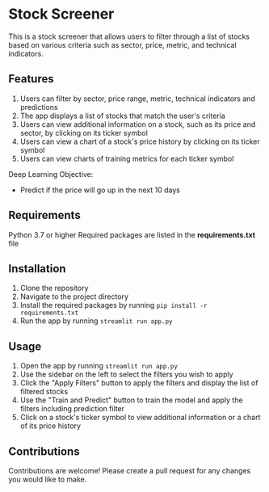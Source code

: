 # Stock Screener
This is a stock screener that allows users to filter through a list of stocks based on various criteria such as sector, price, metric, and technical indicators.

## Features
1. Users can filter by sector, price range, metric, technical indicators and predictions
2. The app displays a list of stocks that match the user's criteria
3. Users can view additional information on a stock, such as its price and sector, by clicking on its ticker symbol
4. Users can view a chart of a stock's price history by clicking on its ticker symbol
5. Users can view charts of training metrics for each ticker symbol

Deep Learning Objective:
- Predict if the price will go up in the next 10 days

## Requirements
Python 3.7 or higher
Required packages are listed in the **requirements.txt** file

## Installation
1. Clone the repository
2. Navigate to the project directory
3. Install the required packages by running ```pip install -r requirements.txt```
4. Run the app by running ```streamlit run app.py```

## Usage
1. Open the app by running ```streamlit run app.py```
2. Use the sidebar on the left to select the filters you wish to apply
3. Click the "Apply Filters" button to apply the filters and display the list of filtered stocks
4. Use the "Train and Predict" button to train the model and apply the filters including prediction filter
5. Click on a stock's ticker symbol to view additional information or a chart of its price history


## Contributions
Contributions are welcome! Please create a pull request for any changes you would like to make.
